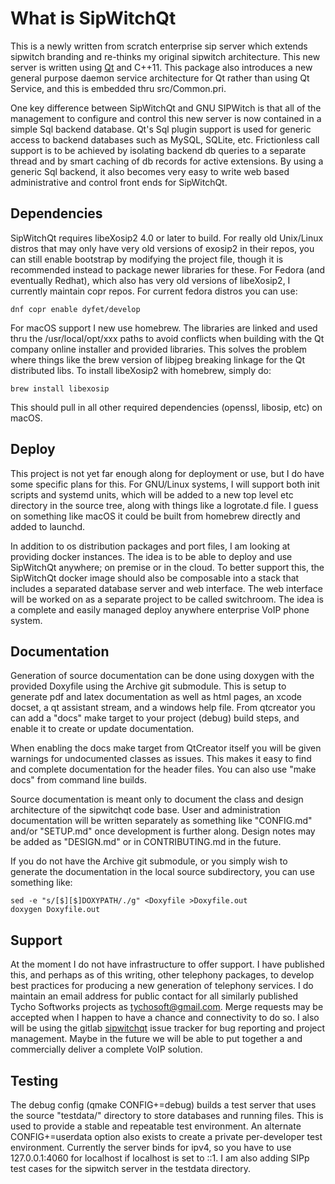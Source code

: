 What is SipWitchQt
==================

This is a newly written from scratch enterprise sip server which extends sipwitch branding and re-thinks my original sipwitch architecture.  This new server is written using [Qt](https://www.qt.io) and C++11.  This package also introduces a new general purpose daemon service architecture for Qt rather than using Qt Service, and this is embedded thru src/Common.pri.

One key difference between SipWitchQt and GNU SIPWitch is that all of the management to configure and control this new server is now contained in a simple Sql backend database.  Qt's Sql plugin support is used for generic access to backend databases such as MySQL, SQLite, etc.  Frictionless call support is to be achieved by isolating backend db queries to a separate thread and by smart caching of db records for active extensions.  By using a generic Sql backend, it also becomes very easy to write web based administrative and control front ends for SipWitchQt.

## Dependencies

SipWitchQt requires libeXosip2 4.0 or later to build.  For really old Unix/Linux distros that may only have very old versions of exosip2 in their repos, you can still enable bootstrap by modifying the project file, though it is recommended instead to package newer libraries for these.  For Fedora (and eventually Redhat), which also has very old versions of libeXosip2, I currently maintain copr repos.  For current fedora distros you can use: 

``dnf copr enable dyfet/develop``

For macOS support I new use homebrew.  The libraries are linked and used thru the /usr/local/opt/xxx paths to avoid conflicts when building with the Qt company online installer and provided libraries.  This solves the problem where things like the brew version of libjpeg breaking linkage for the Qt distributed libs.  To install libeXosip2 with homebrew, simply do:

``brew install libexosip``

This should pull in all other required dependencies (openssl, libosip, etc) on macOS.

## Deploy

This project is not yet far enough along for deployment or use, but I do have some specific plans for this.  For GNU/Linux systems, I will support both init scripts and systemd units, which will be added to a new top level etc directory in the source tree, along with things like a logrotate.d file.  I guess on something like macOS it could be built from homebrew directly and added to launchd.

In addition to os distribution packages and port files, I am looking at providing docker instances.  The idea is to be able to deploy and use SipWitchQt anywhere; on premise or in the cloud.  To better support this, the SipWitchQt docker image should also be composable into a stack that includes a separated database server and web interface.  The web interface will be worked on as a separate project to be called switchroom.  The idea is a complete and easily managed deploy anywhere enterprise VoIP phone system.

## Documentation

Generation of source documentation can be done using doxygen with the provided Doxyfile using the Archive git submodule.  This is setup to generate pdf and latex documentation as well as html pages, an xcode docset, a qt assistant stream, and a windows help file.  From qtcreator you can add a "docs" make target to your project (debug) build steps, and enable it to create or update documentation.

When enabling the docs make target from QtCreator itself you will be given warnings for undocumented classes as issues.  This makes it easy to find and complete documentation for the header files.  You can also use "make docs" from command line builds.

Source documentation is meant only to document the class and design architecture of the
sipwitchqt code base.  User and administration documentation will be written separately as something like "CONFIG.md" and/or "SETUP.md" once development is further along.  Design notes may be added as "DESIGN.md" or in CONTRIBUTING.md in the future.

If you do not have the Archive git submodule, or you simply wish to generate the documentation in the local source subdirectory, you can use something like:

```
sed -e "s/[$][$]DOXYPATH/./g" <Doxyfile >Doxyfile.out
doxygen Doxyfile.out
```

## Support

At the moment I do not have infrastructure to offer support.  I have published this, and perhaps as of this writing, other telephony packages, to develop best practices for producing a new generation of telephony services.  I do maintain an email address for public contact for all similarly published Tycho Softworks projects as [tychosoft@gmail.com](mailto://tychosoft@gmail.com).  Merge requests may be accepted when I happen to have a chance and connectivity to do so.  I also will be using the gitlab [sipwitchqt](https://gitlab.com/tychosoft/sipwitchqt) issue tracker for bug reporting and project management.  Maybe in the future we will be able to put together a and commercially deliver a complete VoIP solution. 

## Testing

The debug config (qmake CONFIG+=debug) builds a test server that uses the source "testdata/" directory to store databases and running files.  This is used to provide a stable and repeatable test environment.  An alternate CONFIG+=userdata option also exists to create a private per-developer test environment.  Currently the server binds for ipv4, so you have to use 127.0.0.1:4060 for localhost if localhost is set to ::1.  I am also adding SIPp test cases for the sipwitch server in the testdata directory.
